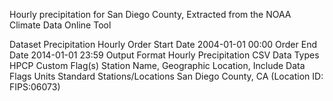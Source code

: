 Hourly precipitation for San Diego County, Extracted from the NOAA Climate Data Online Tool

Dataset	Precipitation Hourly
Order Start Date	2004-01-01 00:00
Order End Date	2014-01-01 23:59
Output Format	Hourly Precipitation CSV
Data Types	HPCP
Custom Flag(s)	Station Name, Geographic Location, Include Data Flags
Units	Standard
Stations/Locations	San Diego County, CA (Location ID: FIPS:06073)
